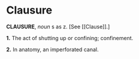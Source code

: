 # Clausure

**CLAUSURE**, _noun_ s as z. \[See [[Clause]].\]

**1.** The act of shutting up or confining; confinement.

**2.** In anatomy, an imperforated canal.